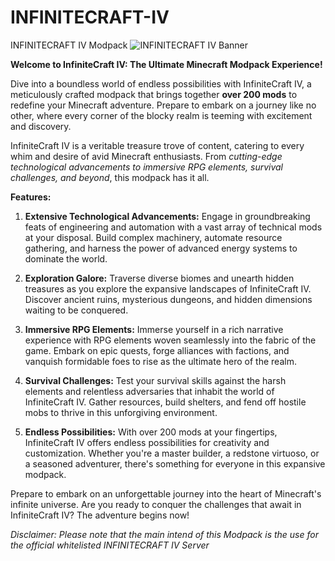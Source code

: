 # INFINITECRAFT-IV
INFINITECRAFT IV Modpack
![INFINITECRAFT IV Banner](https://share.antim8.eu/ZIHu4/WImIHUqI66.png/raw)

**Welcome to InfiniteCraft IV: The Ultimate Minecraft Modpack Experience!**

Dive into a boundless world of endless possibilities with InfiniteCraft IV, a meticulously crafted modpack that brings together **over 200 mods** to redefine your Minecraft adventure. Prepare to embark on a journey like no other, where every corner of the blocky realm is teeming with excitement and discovery.

InfiniteCraft IV is a veritable treasure trove of content, catering to every whim and desire of avid Minecraft enthusiasts. From _cutting-edge technological advancements to immersive RPG elements, survival challenges, and beyond_, this modpack has it all.

**Features:**

1. **Extensive Technological Advancements:** Engage in groundbreaking feats of engineering and automation with a vast array of technical mods at your disposal. Build complex machinery, automate resource gathering, and harness the power of advanced energy systems to dominate the world.

2. **Exploration Galore:** Traverse diverse biomes and unearth hidden treasures as you explore the expansive landscapes of InfiniteCraft IV. Discover ancient ruins, mysterious dungeons, and hidden dimensions waiting to be conquered.

3. **Immersive RPG Elements:** Immerse yourself in a rich narrative experience with RPG elements woven seamlessly into the fabric of the game. Embark on epic quests, forge alliances with factions, and vanquish formidable foes to rise as the ultimate hero of the realm.

4. **Survival Challenges:** Test your survival skills against the harsh elements and relentless adversaries that inhabit the world of InfiniteCraft IV. Gather resources, build shelters, and fend off hostile mobs to thrive in this unforgiving environment.

5. **Endless Possibilities:** With over 200 mods at your fingertips, InfiniteCraft IV offers endless possibilities for creativity and customization. Whether you're a master builder, a redstone virtuoso, or a seasoned adventurer, there's something for everyone in this expansive modpack.

Prepare to embark on an unforgettable journey into the heart of Minecraft's infinite universe. Are you ready to conquer the challenges that await in InfiniteCraft IV? The adventure begins now!



_Disclaimer: Please note that the main intend of this Modpack is the use for the official whitelisted INFINITECRAFT IV Server_
